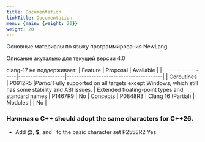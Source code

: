 ```yaml
---
title: Documentation
linkTitle: Documentation
menu: {main: {weight: 20}}
weight: 20
---
```


Основные материалы по языку программирования NewLang.

Описание акутально для текущей версии 4.0


clang-17 не поддерживает:
|  Feature          |      Proposal     | Available |
|-------------------|-------------------|---------------------------------------|
| Coroutines        |       P0912R5     |*Partial*   Fully supported on all targets except Windows, which still has some stability and ABI issues. 
| Extended floating-point types and standard names  | P1467R9 	| No
| Concepts                                          | P0848R3   | Clang 16 (Partial)
| Modules            |                              | No        |


### Начиная с C++ should adopt the same characters for C++26.
- Add **@**, **$**, and ` to the basic character set          P2558R2 	Yes